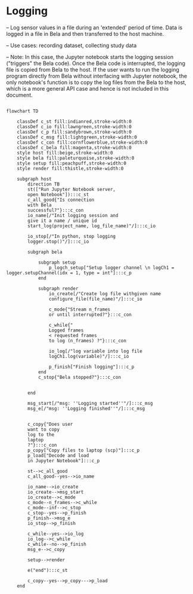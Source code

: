 # Logging 
– Log sensor values in a file during an 'extended' period of time. Data is logged in a file in Bela and then transferred to the host machine. 

– Use cases: recording dataset, collecting study data

– Note: In this case, the Jupyter notebook starts the logging session ("triggers" the Bela code). Once the Bela code is interrupted, the logging file is copied from Bela to the host. If the user wants to run the logging program directly from Bela without interfacing with Jupyter notebook, the only notebook's function is to copy the log files from the Bela to the host, which is a more general API case and hence is not included in this document.

```mermaid

flowchart TD

	classDef c_st fill:indianred,stroke-width:0
	classDef c_io fill:lawngreen,stroke-width:0
	classDef c_p fill:sandybrown,stroke-width:0
	classDef c_msg fill:lightgreen,stroke-width:0
	classDef c_con fill:cornflowerblue,stroke-width:0
	classDef c_bela fill:magenta,stroke-width:0
	style host fill:beige,stroke-width:0
	style bela fill:paleturquoise,stroke-width:0
	style setup fill:peachpuff,stroke-width:0
	style render fill:thistle,stroke-width:0

	subgraph host
		direction TB
		st(["Run Jupyter Notebook server, 
		open Notebook"]):::c_st
		c_all_good{"Is connection 
		with Bela 
		successful?"}:::c_con
		io_name[/"Init logging session and
		give it a name / unique id
		start_log(project_name, log_file_name)"/]:::c_io

		io_stop[/"In python, stop logging
		logger.stop()"/]:::c_io

		subgraph bela

			subgraph setup
				p_logch_setup["Setup logger channel \n logCh1 = logger.setupChannel(idx = 1, type = int"]:::c_p
			end

			subgraph render
				io_create[/"Create log file withgiven name 
				configure_file(file_name)"/]:::c_io

				c_mode{"Stream n_frames 
				or until interrupted?"}:::c_con

				c_while{" 
				Logged frames 
				< requested frames 
				to log (n_frames) ?"}:::c_con
		
				io_log[/"log variable into log file
				logCh1.log(variable)"/]:::c_io

				p_finish["Finish logging"]:::c_p
			end
			c_stop{"Bela stopped?"}:::c_con

			
		end

		msg_start[/"msg: ''Logging started''"/]:::c_msg
		msg_e[/"msg: ''Logging finished''"/]:::c_msg


		c_copy{"Does user 
		want to copy 
		log to the 
		laptop
		?"}:::c_con
		p_copy["Copy files to laptop (scp)"]:::c_p
		p_load["Decode and load 
		in Jupyter Notebook"]:::c_p

		st-->c_all_good
		c_all_good--yes-->io_name

		io_name-->io_create
		io_create-->msg_start
		io_create-->c_mode
		c_mode--n_frames-->c_while
		c_mode--inf-->c_stop
		c_stop--yes-->p_finish
		p_finish-->msg_e
		io_stop-->p_finish

		c_while--yes-->io_log
		io_log-->c_while
		c_while--no-->p_finish
		msg_e-->c_copy

		setup-->render
	
		e("end"):::c_st
		
		c_copy--yes-->p_copy--->p_load
	end
```


